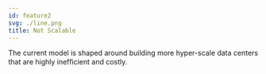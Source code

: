 ```yaml
---
id: feature2
svg: ./line.png
title: Not Scalable
---
```


The current model is shaped around building more hyper-scale data centers that are highly inefﬁcient and costly.
